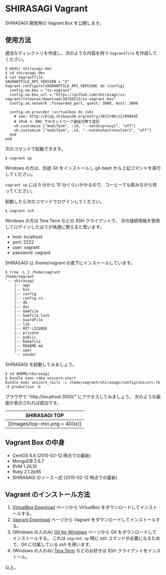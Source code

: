 SHIRASAGI Vagrant
===

SHIRASAGI 開発用の Vagrant Box を公開します。


## 使用方法

適当なディレクトリを作成し、次のような内容を持つ `Vagrantfile` を作成してください。

    $ mkdir shirasagi-dev
    $ cd shirasagi-dev
    $ cat Vagrantfile
    VAGRANTFILE_API_VERSION = "2"
    Vagrant.configure(VAGRANTFILE_API_VERSION) do |config|
      config.vm.box = "ss-vagrant"
      config.vm.box_url = "https://github.com/shirasagi/ss-vagrant/releases/download/20150212/ss-vagrant.box"
      config.vm.network :forwarded_port, guest: 3000, host: 3000

      config.vm.provider :virtualbox do |vb|
        # see: http://blog.shibayu36.org/entry/2013/08/12/090545
        # IPv6 と DNS でのネットワーク遅延対策で追記
        vb.customize ["modifyvm", :id, "--natdnsproxy1", "off"]
        vb.customize ["modifyvm", :id, "--natdnshostresolver1", "off"]
      end
    end

次のコマンドで起動できます。

    $ vagrant up

Windows の方は、別途 Git をインストールし git-bash から上記コマンドを実行してください。

`vagrant up` には 5 分から 10 分ぐらいかかるので、コーヒーでも飲みながら待ってください。

起動したら次のコマンドでログインしてください。

    $ vagrant ssh

Windows の方は Tera Term などの SSH クライアントで、
次の接続情報を使用してログインしたほうが快適に使えると思います。

* host: localhost
* port: 2222
* user: vagrant
* password: vagrant

SHIRASAGI は /home/vagrant の直下にインストールしています。

    $ tree -L 2 /home/vagrant
    /home/vagrant
    `-- shirasagi
        |-- app
        |-- bin
        |-- config
        |-- config.ru
        |-- db
        |-- doc
        |-- Gemfile
        |-- Gemfile.lock
        |-- Guardfile
        |-- lib
        |-- MIT-LICENSE
        |-- private
        |-- public
        |-- Rakefile
        |-- README.md
        |-- spec
        `-- vendor

SHIRASAGI を起動してみましょう。

```
$ cd $HOME/shirasagi
$ bundle exec rake unicorn:start
bundle exec unicorn_rails -c /home/vagrant/shirasagi/config/unicorn.rb -E production -D
```

ブラウザで "http://localhost:3000/" にアクセスしてみましょう。
次のような画面が表示されれば成功です。

| SHIRASAGI TOP                 |
|-------------------------------|
| [[images/top-min.png = 400x]] |

## Vagrant Box の中身

* CentOS 6.6 (2015-02-12 時点での最新)
* MongoDB 2.6.7
* RVM 1.26.10
* Ruby 2.1.2p95
* SHIRASAGI のソース一式 (2015-02-12 時点での最新)


## Vagrant のインストール方法

1. [VirtualBox Download](https://www.virtualbox.org/wiki/Downloads) ページから VirtualBox をダウンロードしてインストールする。
2. [Vagrant Download](http://www.vagrantup.com/downloads.html) ページから Vagrant をダウンロードしてインストールする。
3. (Windows の人のみ) [Git for Windows](https://msysgit.github.io/) ページから Git をダウンロードしてインストールする。
   これは `vagrant up` 時に ssh コマンドが必要になるためで、Git に付属している ssh を用います。
4. (Windows の人のみ) [Tera Term](http://sourceforge.jp/projects/ttssh2/releases/) などのお好きは SSH クライアントをインストール。

以上。
